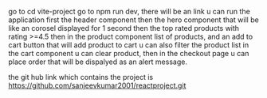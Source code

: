go to cd vite-project
go to npm run dev, there will be an link u can run the application
first the header component
then the hero component that will be like an corosel displayed for 1 second
then the top rated products with rating >=4.5
then in the product component list of products, and an add to cart button that will add product to cart
u can also filter the product list
in the cart component u can clear product, then in the checkout page u can place order that will be dispalyed as an alert message.

the git hub link which contains the project is https://github.com/sanjeevkumar2001/reactproject.git
